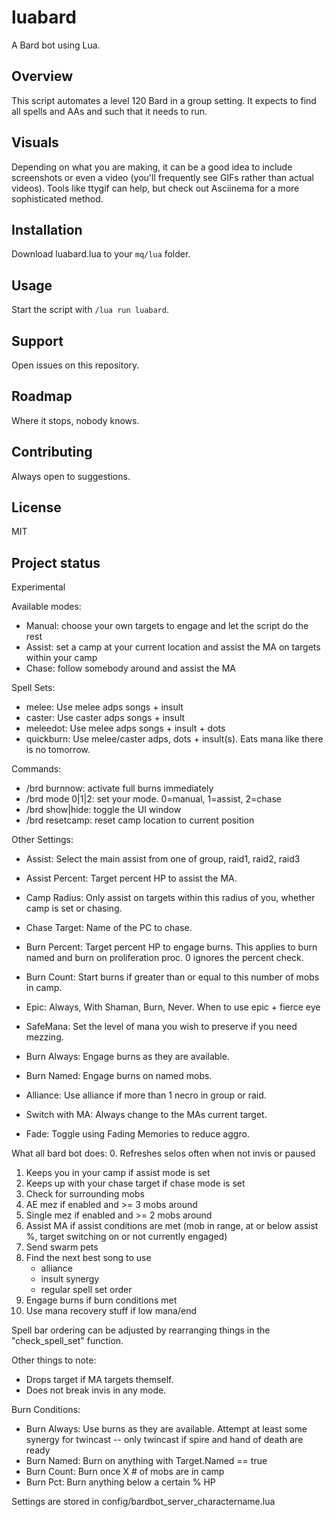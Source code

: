 # luabard

A Bard bot using Lua.

## Overview
This script automates a level 120 Bard in a group setting. It expects to find all spells and AAs and such that it needs to run.

## Visuals
Depending on what you are making, it can be a good idea to include screenshots or even a video (you'll frequently see GIFs rather than actual videos). Tools like ttygif can help, but check out Asciinema for a more sophisticated method.

## Installation
Download luabard.lua to your `mq/lua` folder.

## Usage
Start the script with `/lua run luabard`.

## Support
Open issues on this repository.

## Roadmap
Where it stops, nobody knows.

## Contributing
Always open to suggestions.

## License
MIT

## Project status
Experimental

Available modes:
- Manual: choose your own targets to engage and let the script do the rest
- Assist: set a camp at your current location and assist the MA on targets within your camp
- Chase:  follow somebody around and assist the MA

Spell Sets:
- melee:    Use melee adps songs + insult
- caster:   Use caster adps songs + insult
- meleedot: Use melee adps songs + insult + dots
- quickburn: Use melee/caster adps, dots + insult(s). Eats mana like there is no tomorrow.

Commands:
- /brd burnnow:    activate full burns immediately
- /brd mode 0|1|2: set your mode. 0=manual, 1=assist, 2=chase
- /brd show|hide:  toggle the UI window
- /brd resetcamp:  reset camp location to current position

Other Settings:
- Assist:         Select the main assist from one of group, raid1, raid2, raid3
- Assist Percent: Target percent HP to assist the MA.
- Camp Radius:    Only assist on targets within this radius of you, whether camp is set or chasing.
- Chase Target:   Name of the PC to chase.
- Burn Percent:   Target percent HP to engage burns. This applies to burn named and burn on proliferation proc. 0 ignores the percent check.
- Burn Count:     Start burns if greater than or equal to this number of mobs in camp.
- Epic:           Always, With Shaman, Burn, Never. When to use epic + fierce eye
- SafeMana:       Set the level of mana you wish to preserve if you need mezzing.
- Burn Always:    Engage burns as they are available.
- Burn Named:     Engage burns on named mobs.
- Alliance:       Use alliance if more than 1 necro in group or raid.
- Switch with MA: Always change to the MAs current target.

- Fade:           Toggle using Fading Memories to reduce aggro.

What all bard bot does:
0. Refreshes selos often when not invis or paused
1. Keeps you in your camp if assist mode is set
2. Keeps up with your chase target if chase mode is set
3. Check for surrounding mobs
4. AE mez if enabled and >= 3 mobs around
5. Single mez if enabled and >= 2 mobs around
6. Assist MA if assist conditions are met (mob in range, at or below assist %, target switching on or not currently engaged)
7. Send swarm pets
8. Find the next best song to use
    - alliance
    - insult synergy
    - regular spell set order
9. Engage burns if burn conditions met
10. Use mana recovery stuff if low mana/end

Spell bar ordering can be adjusted by rearranging things in the "check_spell_set" function.

Other things to note:
- Drops target if MA targets themself.
- Does not break invis in any mode.

Burn Conditions:
- Burn Always:  Use burns as they are available. Attempt at least some synergy for twincast -- only twincast if spire and hand of death are ready
- Burn Named:   Burn on anything with Target.Named == true
- Burn Count:   Burn once X # of mobs are in camp
- Burn Pct:     Burn anything below a certain % HP

Settings are stored in config/bardbot_server_charactername.lua
